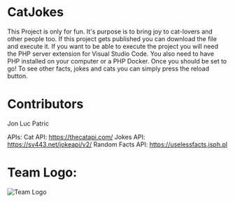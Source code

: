 # CatJokes
This Project is only for fun.
It's purpose is to bring joy to cat-lovers and other people too.
If this project gets published you can download the file  and execute it.
If you want to be able to execute the project you will need the PHP server extension for Visual Studio Code.
You also need to have PHP installed on your computer or a PHP Docker.
Once you should be set to go!
To see other facts, jokes and cats you can simply press the reload button.

# Contributors
Jon
Luc
Patric

APIs:
Cat API: https://thecatapi.com/
Jokes API: https://sv443.net/jokeapi/v2/
Random Facts API: https://uselessfacts.jsph.pl

# Team Logo:

![Team Logo](https://64.media.tumblr.com/87ecce165898ff7a954c075b166e4dea/458d5e5127d14578-7c/s250x400/c5c3f8100bde31bfb98f926948ef47f3ee1fd270.png)
